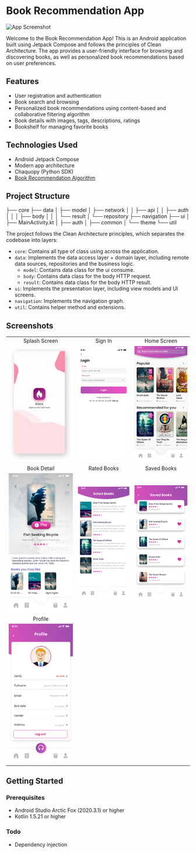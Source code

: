 # Book Recommendation App

![App Screenshot](app-screenshot.png)

Welcome to the Book Recommendation App! This is an Android application built using Jetpack Compose and follows the principles of Clean Architecture. The app provides a user-friendly interface for browsing and discovering books, as well as personalized book recommendations based on user preferences.

## Features

- User registration and authentication
- Book search and browsing
- Personalized book recommendations using content-based and collaborative filtering algorithm
- Book details with images, tags, descriptions, ratings
- Bookshelf for managing favorite books

## Technologies Used

- Android Jetpack Compose
- Modern app architecture
- Chaquopy (Python SDK)
- [Book Recommendation Algorithm](https://github.com/kieubaduong/Book-Recommendation-Algorithms)

## Project Structure

├── core
├── data
│   ├── model
│   ├── network
│   │   ├── api
│   │   ├── auth
│   │   │   ├── body
│   │   │   └── result
│   └── repository
├── navigation
├── ui
│   ├── MainActivity.kt
│   ├── auth
│   ├── common
│   └── theme
└── util

The project follows the Clean Architecture principles, which separates the codebase into layers:

- `core`: Contains all type of class using across the application.
- `data`: Implements the data access layer + domain layer, including remote data sources, repositories and the business logic.
  - `model`: Contains data class for the ui consume.
  - `body`: Contains data class for the body HTTP request.
  - `result`: Contains data class for the body HTTP result.
- `ui`: Implements the presentation layer, including view models and UI screens.
- `navigation`: Implements the navigation graph.
- `util`: Contains helper method and extensions.

## Screenshots

|                                       |                                        |                                         |
| :-----------------------------------: | :------------------------------------: | :-------------------------------------: |
|             Splash Screen             |                Sign In                 |               Home Screen               |
|  ![](.github/screenshots/splash.jpg)  |   ![](.github/screenshots/login.jpg)   |  ![](.github/screenshots/home-page.jpg) |
|               Book Detail             |              Rated Books               |                 Saved Books                  |
|![](.github/screenshots/book-detail.jpg) |  ![](.github/screenshots/rated-books.jpg)   | ![](.github/screenshots/favorite-book.jpg) |
|               Profile                         
|   ![](.github/screenshots/profile.jpg)     

## Getting Started

### Prerequisites

- Android Studio Arctic Fox (2020.3.1) or higher
- Kotlin 1.5.21 or higher

### Todo

- Dependency injection
